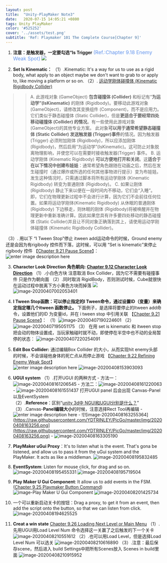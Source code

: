 ```yaml
---
layout: post
title:  "Unity-PlayMaker Note3"
date:   2020-07-15 14:05:21 +0800
tags: Unity PlayMaker 
color: '#525252'
cover: '../assets/test.png'
subtitle: 'Ref: Playmaker 101 The Complete Course[Chapter 9]'
---
```

1. **注意：是触发器，一定要勾选“Is Trigger** <font color=#6495ED size=3 >(Ref.:Chapter 9.18 Enemy Weak Spot)</font> 
      <img src="https://i.loli.net/2020/04/02/HSxkETG6YMt39py.png" style="zoom:100%;" />

2. **Set Is Kinematic：**
      （1）.Kinematic: It's a way for us to use as a rigid body, what apply to an object maybe we don't want to grab to or apply to, like moving a platform or so on.
      （2）. [运动学刚体碰撞体 (Kinematic Rigidbody Collider)](http://docs.manew.com/Components/31.html) 

> > A. 此游戏对象 (GameObject) **包含碰撞体 (Collider)** 和标记有“**为运动学”(IsKinematic)** 的刚体 (Rigidbody)。要移动此游戏对象(GameObject)，请修改其变换组件 (Component)，而不是应用力。它们类似于静态碰撞体 (Static Collider)，但是**更适合于要经常四处移动碰撞体 (Collider) 的情况**。有一些使用此游戏对象 (GameObject)的其他专业方案。 此对象**可以用于通常希望静态碰撞体 (Static Collider) 发送触发器 (Trigger)事件**的情况。因为触发器 (Trigger) 必须附加刚体 (Rigidbody)，所以应添加刚体(Rigidbody)，然后启用“为运动学”(IsKinematic)。这可防止对象脱离物理影响，并使您可以在需要时接收触发器(Trigger) 事件。
> >B.  运动学刚体 (Kinematic Rigidbody) **可以方便地打开和关闭**。这**适合于在以下情况中创建布娃娃**：通常希望角色跟随在动画之后，然后在发生碰撞时（通过爆炸或所选的任何其他事物进行提示）变为布娃娃。发生这种情况时，只需通过脚本将所有运动学刚体 (Kinematic Rigidbody) 转变为普通刚体 (Rigidbody)。
> >C. 如果让刚体 (Rigidbody) 静止下来以便在一段时间内不移动，它们会“入睡”。即，它们在物理更新过程中不会进行计算，因为它们不会前往任何位置。如果将运动学刚体(Kinematic Rigidbody) 从休眠的普通刚体 (Rigidbody) 下边移走，则休眠的刚体 (Rigidbody)将被唤醒并在物理更新中重新准确计算。因此如果您具有许多要四处移动的静态碰撞体 (Static Collider)并且让不同对象正确落到其上，请使用运动学刚体碰撞体 (Kinematic Rigidbody Collider)。

（3）. 用以下 “I Tween Stop”停止 itween add运动命令的时候，Ground enemy还是会因为有rigibody 控件而下落，这时候，可以用 “Set is kinematic”来停止rigibody 控件 【[Chapter 9.21 Pause Scene](http://jonathan-oduffy.thinkific.com/courses/take/playmaker-101-the-complete-course/lessons/232756-chapter-9-21-pause-scene)】：
![enter image description here](https://raw.githubusercontent.com/YDTRINLEY/PicGo/master/img/20200407210933.png)

3.  **Character Look Direction 角色朝向: [Chapter 9.12 Character Look Direction](http://jonathan-oduffy.thinkific.com/courses/take/playmaker-101-the-complete-course/lessons/232730-chapter-9-12-character-look-direction)**
      （1）.小白色方块 注意取消 Box Collider，因为它不需要有碰撞事件  只是作为朝向面
      （2）.同时取消 RigidBody，否则测试时候，Cube就很快在运动过程中脱离下方小黄色方块而掉落
      ![](https://i.loli.net/2020/04/06/wJmWXzjVNbRlqfs.png)
      ![image-20200407002053401](https://raw.githubusercontent.com/YDTRINLEY/PicGo/master/img/20200408153425.png)

4. **I Tween Stop函数：可以停止指定的I Tween命令，通过设置ID（变量）来确定指定哪几个itween 函数停止。**
    下面例子，是选择将要停止的Itween add命令，设置他们的ID 为变量id，并在 i tween stop 中引用关联 【[Chapter 9.21 Pause Scene](http://jonathan-oduffy.thinkific.com/courses/take/playmaker-101-the-complete-course/lessons/232756-chapter-9-21-pause-scene)】：
      （1）![image-20200407190224601](https://raw.githubusercontent.com/YDTRINLEY/PicGo/master/img/20200408152559.png)
      （2）![image-20200407195051175](https://raw.githubusercontent.com/YDTRINLEY/PicGo/master/img/20200407201352.png)
      （3） 在用 set is kinematic 和 itween stop 把会动的物体设置成，当玩家触碰时就不动，即使停在半空中也不动的全局暂停的状态：
         ![image-20200407220254091](https://raw.githubusercontent.com/YDTRINLEY/PicGo/master/img/20200407220300.png)

5. **Edit Box Collider:**  通过编辑Box Collider 的大小，从而实现hit enemy头部 的时候，不会误碰他身体的死亡点从而停止游戏 【[Chapter 9.22 Refining Enemy Weak Spot](http://jonathan-oduffy.thinkific.com/courses/take/playmaker-101-the-complete-course/lessons/232766-chapter-9-22-refining-enemy-weak-spot)】   
     ![enter image description here](https://raw.githubusercontent.com/YDTRINLEY/PicGo/master/img/20200408153853.png)
      ![image-20200408153903093](https://raw.githubusercontent.com/YDTRINLEY/PicGo/master/img/20200408153904.png)

6. **UGUI system**
   	（1）.打开UGUI 的两种方式
      	- 方法一：![image-20200408161206545](https://raw.githubusercontent.com/YDTRINLEY/PicGo/master/img/20200408161208.png)
         	- 方法二：![image-20200408161220063](https://raw.githubusercontent.com/YDTRINLEY/PicGo/master/img/20200408163226.png)
         	- ![image-20200408161551437](https://raw.githubusercontent.com/YDTRINLEY/PicGo/master/img/20200408163232.png)
            	打开UGUI panel 后会出现 Canvas-Panel 以及EventSystem   	
               	（2）.**Reference**：区别“[unity 3d中 NGUI和UGUI分别是什么？](https://blog.csdn.net/sinat_23079759/article/details/52868256)”
               	（3）.Canvas-**Panel编辑大小**的时候，注意选择Rect Tool再编辑 
               	- ![enter image description here](https://raw.githubusercontent.com/YDTRINLEY/PicGo/master/img/20200408163245.png)
                  	- ![!\[image-20200408163255364\](https://raw.githubusercontent.com/YDTRINLEY/PicGo/master/img/20200408163256.png](https://raw.githubusercontent.com/YDTRINLEY/PicGo/master/img/20200408163256.png)
                  	- ![image-20200408163305190](https://raw.githubusercontent.com/YDTRINLEY/PicGo/master/img/20200408163306.png)

7. **PlayMaker uGui Proxy**：It's to listen what is the event.	That's gona be listened, and allow us to pass it from the uGui system and the PlayMaker. It acts as like a middleman.
   	![image-20200408195832485](https://raw.githubusercontent.com/YDTRINLEY/PicGo/master/img/20200408195834.png)	

8. **EventSystem**: Listen for mouse click, for drag and so on.
       ![image-20200408195455331](https://raw.githubusercontent.com/YDTRINLEY/PicGo/master/img/20200408195456.png)
       ![image-20200408195719504](https://raw.githubusercontent.com/YDTRINLEY/PicGo/master/img/20200408195720.png)

9. **Play Maker U Gui Component**: It allow us to add events in the FSM.([Chapter 9.25 Playmaker Button Command](http://jonathan-oduffy.thinkific.com/courses/take/playmaker-101-the-complete-course/lessons/232760-chapter-9-25-playmaker-button-command))
       ![image-Play Maker U Gui Component](https://raw.githubusercontent.com/YDTRINLEY/PicGo/master/img/20200408185153.png)
       ![image-20200408201425734](https://raw.githubusercontent.com/YDTRINLEY/PicGo/master/img/20200408201428.png)  
10.   一个可以重新启动关卡的按钮：Drag a proxy, to get it from an event, then add the script onto the button, so that we can listen from click.
        ![image-20200408194625525](https://raw.githubusercontent.com/YDTRINLEY/PicGo/master/img/20200408194626.png)

11. **Creat a win state** [Chapter 9.26 Loading Next Level or Main Menu](http://jonathan-oduffy.thinkific.com/courses/take/playmaker-101-the-complete-course/lessons/232743-chapter-9-26-loading-next-level-or-main-menu)
    （1）.  先用UGUI用Load Level Num 命令选择这一关赢了之后触发的下一个关卡
        ![image-20200408210551612](https://raw.githubusercontent.com/YDTRINLEY/PicGo/master/img/20200408210552.png)
         （2）.也可以用Load Level，但是选择Load Level Num 可以选关
         ![image-20200408210616890](https://raw.githubusercontent.com/YDTRINLEY/PicGo/master/img/20200408210618.png)
         （3）.注意：最后保存scene，然后进入 build Settings中把所有Scenes放入 Scenes in build里面
         ![image-20200408210915952](https://raw.githubusercontent.com/YDTRINLEY/PicGo/master/img/20200408210917.png)

